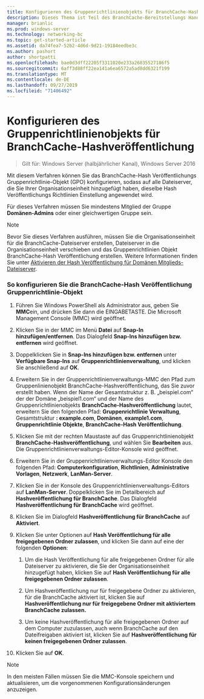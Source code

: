 ```yaml
---
title: Konfigurieren des Gruppenrichtlinienobjekts für BranchCache-Hashveröffentlichung
description: Dieses Thema ist Teil des BranchCache-Bereitstellungs Handbuchs für Windows Server 2016, das zeigt, wie BranchCache im Modus für verteilte und gehostete Caches bereitgestellt wird, um die WAN-Bandbreitenauslastung in Zweigniederlassungen zu optimieren.
manager: brianlic
ms.prod: windows-server
ms.technology: networking-bc
ms.topic: get-started-article
ms.assetid: da74fea7-52b2-4d6d-9d21-19184eedbe3c
ms.author: pashort
author: shortpatti
ms.openlocfilehash: bae0d3dff22205f3311020e233a26835527186f5
ms.sourcegitcommit: 6aff3d88ff22ea141a6ea6572a5ad8dd6321f199
ms.translationtype: MT
ms.contentlocale: de-DE
ms.lasthandoff: 09/27/2019
ms.locfileid: "71406492"
---
```

# <a name="configure-the-branchcache-hash-publication-group-policy-object"></a>Konfigurieren des Gruppenrichtlinienobjekts für BranchCache-Hashveröffentlichung

>Gilt für: Windows Server (halbjährlicher Kanal), Windows Server 2016

Mit diesem Verfahren können Sie das BranchCache-Hash Veröffentlichungs Gruppenrichtlinie-Objekt (GPO) konfigurieren, sodass auf alle Dateiserver, die Sie Ihrer Organisationseinheit hinzugefügt haben, dieselbe Hash Veröffentlichungs Richtlinien Einstellung angewendet wird.  
  
Für dieses Verfahren müssen Sie mindestens Mitglied der Gruppe **Domänen-Admins** oder einer gleichwertigen Gruppe sein.  
  
> [!NOTE]  
> Bevor Sie dieses Verfahren ausführen, müssen Sie die Organisationseinheit für die BranchCache-Dateiserver erstellen, Dateiserver in die Organisationseinheit verschieben und das Gruppenrichtlinien Objekt BranchCache-Hash Veröffentlichung erstellen. Weitere Informationen finden Sie unter [Aktivieren der Hash Veröffentlichung für Domänen Mitglieds-Dateiserver](../../branchcache/deploy/Enable-Hash-Publication-for-Domain-Member-File-Servers.md).  
  
### <a name="to-configure-the-branchcache-hash-publication-group-policy-object"></a>So konfigurieren Sie die BranchCache-Hash Veröffentlichung Gruppenrichtlinie-Objekt  
  
1.  Führen Sie Windows PowerShell als Administrator aus, geben Sie **MMC**ein, und drücken Sie dann die EINGABETASTE. Die Microsoft Management Console (MMC) wird geöffnet.  
  
2.  Klicken Sie in der MMC im Menü **Datei** auf **Snap-In hinzufügen/entfernen**. Das Dialogfeld **Snap-Ins hinzufügen bzw. entfernen** wird geöffnet.  
  
3.  Doppelklicken Sie in **Snap-Ins hinzufügen bzw. entfernen** unter **Verfügbare Snap-Ins** auf **Gruppenrichtlinienverwaltung**, und klicken Sie anschließend auf **OK**.  
  
4.  Erweitern Sie in der Gruppenrichtlinienverwaltungs-MMC den Pfad zum Gruppenlinienobjekt BranchCache-Hashveröffentlichung, das Sie zuvor erstellt haben. Wenn der Name der Gesamtstruktur z. B. „beispiel.com“ der der Domäne „beispiel1.com“ und der Name des Gruppenrichtlinienobjekts **BranchCache-Hashveröffentlichung** lautet, erweitern Sie den folgenden Pfad: **Gruppenrichtlinie Verwaltung**, Gesamtstruktur **: example.com**, **Domänen**, **example1.com**, **Gruppenrichtlinie Objekte**, **BranchCache-Hash Veröffentlichung**.  
  
5.  Klicken Sie mit der rechten Maustaste auf das Gruppenrichtlinienobjekt **BranchCache-Hashveröffentlichung**, und wählen Sie **Bearbeiten** aus. Die Gruppenrichtlinienverwaltungs-Editor-Konsole wird geöffnet.  
  
6.  Erweitern Sie in der Gruppenrichtlinienverwaltungs-Editor Konsole den folgenden Pfad: **Computerkonfiguration**, **Richtlinien**, **Administrative Vorlagen**, **Netzwerk**, **LanMan-Server**.  
  
7.  Klicken Sie in der Konsole des Gruppenrichtlinienverwaltungs-Editors auf **LanMan-Server**. Doppelklicken Sie im Detailbereich auf **Hashveröffentlichung für BranchCache**. Das Dialogfeld **Hashveröffentlichung für BranchCache** wird geöffnet.  
  
8.  Klicken Sie im Dialogfeld **Hashveröffentlichung für BranchCache** auf **Aktiviert**.  
  
9. Klicken Sie unter Optionen auf **Hash Veröffentlichung für alle freigegebenen Ordner zulassen**, und klicken Sie dann auf eine der folgenden **Optionen**:  
  
    1.  Um die Hash Veröffentlichung für alle freigegebenen Ordner für alle Dateiserver zu aktivieren, die Sie der Organisationseinheit hinzugefügt haben, klicken Sie auf **Hash Veröffentlichung für alle freigegebenen Ordner zulassen**.  
  
    2.  Um Hashveröffentlichung nur für freigegebene Ordner zu aktivieren, für die BranchCache aktiviert ist, klicken Sie auf **Hashveröffentlichung nur für freigegebene Ordner mit aktiviertem BranchCache zulassen.**  
  
    3.  Um keine Hashveröffentlichung für alle freigegebenen Ordner auf dem Computer zuzulassen, auch wenn BranchCache auf den Dateifreigaben aktiviert ist, klicken Sie auf **Hashveröffentlichung für keinen freigegebenen Ordner zulassen**.  
  
10. Klicken Sie auf **OK**.  
  
> [!NOTE]  
> In den meisten Fällen müssen Sie die MMC-Konsole speichern und aktualisieren, um die vorgenommenen Konfigurationsänderungen anzuzeigen.  
  


